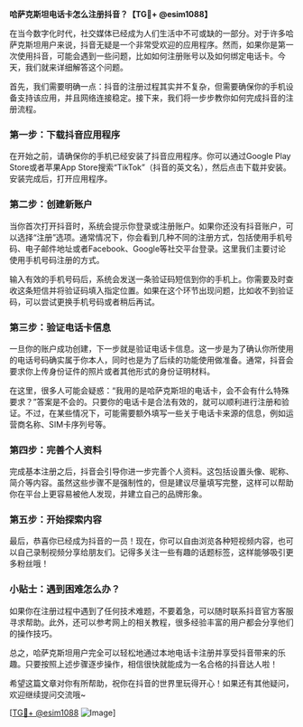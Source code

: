 **哈萨克斯坦电话卡怎么注册抖音？【TG💪+ @esim1088】**

在当今数字化时代，社交媒体已经成为人们生活中不可或缺的一部分。对于许多哈萨克斯坦用户来说，抖音无疑是一个非常受欢迎的应用程序。然而，如果你是第一次使用抖音，可能会遇到一些问题，比如如何注册账号以及如何绑定电话卡。今天，我们就来详细解答这个问题。

首先，我们需要明确一点：抖音的注册过程其实并不复杂，但需要确保你的手机设备支持该应用，并且网络连接稳定。接下来，我们将一步步教你如何完成抖音的注册流程。

### 第一步：下载抖音应用程序

在开始之前，请确保你的手机已经安装了抖音应用程序。你可以通过Google Play Store或者苹果App Store搜索“TikTok”（抖音的英文名），然后点击下载并安装。安装完成后，打开应用程序。

### 第二步：创建新账户

当你首次打开抖音时，系统会提示你登录或注册账户。如果你还没有抖音账户，可以选择“注册”选项。通常情况下，你会看到几种不同的注册方式，包括使用手机号码、电子邮件地址或者Facebook、Google等社交平台登录。这里我们主要讨论使用手机号码注册的方式。

输入有效的手机号码后，系统会发送一条验证码短信到你的手机上。你需要及时查收这条短信并将验证码填入指定位置。如果在这个环节出现问题，比如收不到验证码，可以尝试更换手机号码或者稍后再试。

### 第三步：验证电话卡信息

一旦你的账户成功创建，下一步就是验证电话卡信息。这一步是为了确认你所使用的电话号码确实属于你本人，同时也是为了后续的功能使用做准备。通常，抖音会要求你上传身份证件的照片或者其他形式的身份证明材料。

在这里，很多人可能会疑惑：“我用的是哈萨克斯坦的电话卡，会不会有什么特殊要求？”答案是不会的。只要你的电话卡是合法有效的，就可以顺利进行注册和验证。不过，在某些情况下，可能需要额外填写一些关于电话卡来源的信息，例如运营商名称、SIM卡序列号等。

### 第四步：完善个人资料

完成基本注册之后，抖音会引导你进一步完善个人资料。这包括设置头像、昵称、简介等内容。虽然这些步骤不是强制性的，但是建议尽量填写完整，这样可以帮助你在平台上更容易被他人发现，并建立自己的品牌形象。

### 第五步：开始探索内容

最后，恭喜你已经成为抖音的一员！现在，你可以自由浏览各种短视频内容，也可以自己录制视频分享给朋友们。记得多关注一些有趣的话题标签，这样能够吸引更多粉丝哦！

### 小贴士：遇到困难怎么办？

如果你在注册过程中遇到了任何技术难题，不要着急，可以随时联系抖音官方客服寻求帮助。此外，还可以参考网上的相关教程，很多经验丰富的用户都会分享他们的操作技巧。

总之，哈萨克斯坦用户完全可以轻松地通过本地电话卡注册并享受抖音带来的乐趣。只要按照上述步骤逐步操作，相信很快就能成为一名合格的抖音达人啦！

希望这篇文章对你有所帮助，祝你在抖音的世界里玩得开心！如果还有其他疑问，欢迎继续提问交流哦~

[[TG💪+ @esim1088](https://t.me/s/esim1088) ![Image](https://i.postimg.cc/4NQfJmqS/Snipaste-2025-05-13-00-14-12.png)]